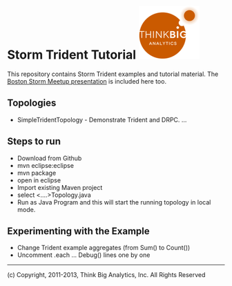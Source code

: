 # Storm Trident Tutorial ![](images/logo.png)
This repository contains Storm Trident examples and tutorial material. 
The [Boston Storm Meetup presentation](/presentations/Boston%20Storm%20Meetup%20-%20Storm%20Trident%20-%20August%202013-v1DM.pptx) is included here too.
## Topologies
* SimpleTridentTopology - Demonstrate Trident and DRPC.
...

## Steps to run

* Download from Github
* mvn eclipse:eclipse
* mvn package
* open in eclipse
* Import existing Maven project
* select <....>Topology.java
* Run as Java Program
and this will start the running topology in local mode.

## Experimenting with the Example
* Change Trident example aggregates (from Sum() to Count())
* Uncomment .each ... Debug() lines one by one

---
(c) Copyright, 2011-2013, Think Big Analytics, Inc. All Rights Reserved
